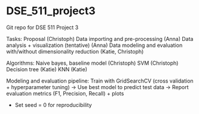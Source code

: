 # DSE_511_project3
Git repo for DSE 511 Project 3

Tasks: 
Proposal (Christoph)
Data importing and pre-processing (Anna)
Data analysis + visualization (tentative) (Anna)
Data modeling and evaluation with/without dimensionality reduction (Katie, Christoph)

Algorithms: 
Naive bayes, baseline model (Christoph)
SVM (Christoph)
Decision tree (Katie)
KNN (Katie)

Modeling and evaluation pipeline:
Train with GridSearchCV (cross validation + hyperparameter tuning) -> Use best model to predict test data -> Report evaluation metrics (F1, Precision, Recall) + plots 
- Set seed = 0 for reproducibility